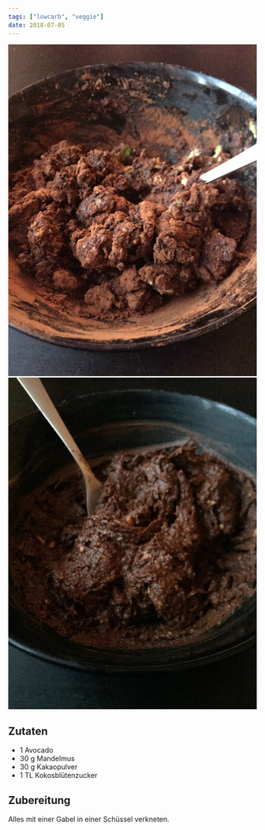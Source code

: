 ```yaml
---
tags: ["lowcarb", "veggie"]
date: 2018-07-05
---
```


![](../img/avocado-schoko-pudding-1.jpg)
![](../img/avocado-schoko-pudding-2.jpg)

## Zutaten
- 1      Avocado
- 30 g   Mandelmus
- 30 g   Kakaopulver
- 1 TL   Kokosblütenzucker

## Zubereitung
Alles mit einer Gabel in einer Schüssel verkneten.

